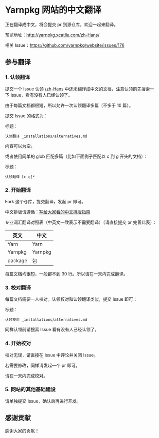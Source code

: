 # Yarnpkg 网站的中文翻译

正在翻译成中文，将会提交 pr 到源仓库，欢迎一起来翻译。

预览地址：http://yarnpkg.xcatliu.com/zh-Hans/

相关 Issue：https://github.com/yarnpkg/website/issues/176

## 参与翻译

### 1. 认领翻译

提交一个 Issue 认领 [/zh-Hans](https://github.com/xcatliu/yarnpkg-website/tree/master/zh-Hans) 中还未翻译成中文的文档，注意认领前先搜索一下 Issue，看有没有人已经认领了。

由于每篇文档都很短，所以允许一次认领翻译多篇（不多于 10 篇）。

提交 Issue 的格式为：

标题：

```
认领翻译 _installations/alternatives.md
```

内容可以为空。

或者使用简单的 glob 匹配多篇（比如下面例子匹配以 c 到 g 开头的文档）：

标题：

```
认领翻译 [c-g]*
```

### 2. 开始翻译

Fork 这个仓库，提交翻译，发起 pr 即可。

中文排版请遵循：[写给大家看的中文排版指南](https://zhuanlan.zhihu.com/p/20506092)

专业词汇翻译对照表（中英文一致表示不需要翻译）（请直接提交 pr 完善此表）：

英文 | 中文
---- | ----
Yarn | Yarn
Yarnpkg | Yarnpkg
package | 包

每篇文档均很短，一般都不到 30 行。所以请在一天内完成翻译。

### 3. 校对翻译

每篇文档需要一人校对。认领校对和认领翻译类似，提交 Issue 即可：

标题：

```
认领校对 _installations/alternatives.md
```

同样认领前请搜索 Issue 看有没有人已经认领了。

### 4. 开始校对

校对无误，请直接在 Issue 中评论并关闭 Issue。

若需要修改，同样请发起一个 pr 即可。

请在一天内完成校对。

### 5. 网站的其他基础建设

请单独提交 Issue，确认后再进行开发。

## 感谢贡献

感谢大家的贡献！
